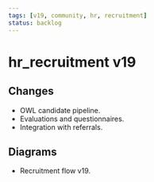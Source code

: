 ```yaml
---
tags: [v19, community, hr, recruitment]
status: backlog
---
```

# hr_recruitment v19

## Changes
- OWL candidate pipeline.
- Evaluations and questionnaires.
- Integration with referrals.

## Diagrams
- Recruitment flow v19.




